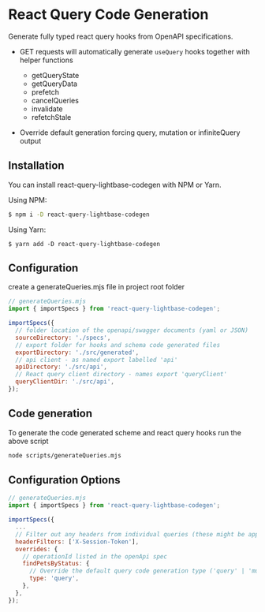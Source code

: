 # React Query Code Generation

Generate fully typed react query hooks from OpenAPI specifications.

- GET requests will automatically generate `useQuery` hooks together with helper functions
  - getQueryState
  - getQueryData
  - prefetch
  - cancelQueries
  - invalidate
  - refetchStale

- Override default generation forcing query, mutation or infiniteQuery output

## Installation

You can install react-query-lightbase-codegen with NPM or Yarn.

Using NPM:

```bash
$ npm i -D react-query-lightbase-codegen 
```

Using Yarn:

```
$ yarn add -D react-query-lightbase-codegen
```

## Configuration

create a generateQueries.mjs file in project root folder

```javascript
// generateQueries.mjs
import { importSpecs } from 'react-query-lightbase-codegen';

importSpecs({
  // folder location of the openapi/swagger documents (yaml or JSON)
  sourceDirectory: './specs',
  // export folder for hooks and schema code generated files
  exportDirectory: './src/generated',
  // api client - as named export labelled 'api'
  apiDirectory: './src/api',
  // React query client directory - names export 'queryClient'
  queryClientDir: './src/api',
});
```

## Code generation

To generate the code generated scheme and react query hooks run the above script

```bash
node scripts/generateQueries.mjs
```

## Configuration Options

```javascript
// generateQueries.mjs
import { importSpecs } from 'react-query-lightbase-codegen';

importSpecs({
  ...
  // Filter out any headers from individual queries (these might be applied globally in the axios instance)
  headerFilters: ['X-Session-Token'],
  overrides: {
    // operationId listed in the openApi spec
    findPetsByStatus: {
      // Override the default query code generation type ('query' | 'mutation' | 'infiniteQuery')
      type: 'query',
    },
  },
});
```
